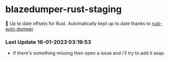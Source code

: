 # blazedumper-rust-staging

🚀 Up to date offsets for Rust. Automatically kept up to date thanks to [rust-auto-dumper](https://github.com/Akandesh/rust-auto-dumper).


### Last Update 16-01-2023 03:19:53
- If there's something missing then open a issue and i'll try to add it asap.